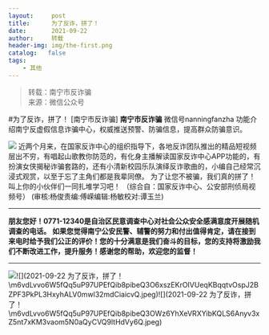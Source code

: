 ```yaml
---
layout:     post
title:      为了反诈，拼了！
date:       2021-09-22
author:     转载
header-img: img/the-first.png
catalog:   false
tags:
    - 其他
---
```


<blockquote><p>转载：南宁市反诈骗<br>
来源：微信公众号</p></blockquote>

#为了反诈，拼了！
[南宁市反诈骗]
**南宁市反诈骗**
微信号nanningfanzha
功能介绍南宁反虚假信息诈骗中心，权威推送预警、防骗信息，提高群众防骗意识。

![]({{site.baseurl}}/postimg/m6vdLvvo6W5iaqtFlbC2aKtxz0cgAUufMCLNZjTFq3atj7KNzA5jndiaFCUL151ExlvRyBicqsE2ibqpx1OibZrS54A.gif)
近两个月来，在国家反诈中心的组织指导下，各地反诈团队推出的精品短视频层出不穷，有唱起山歌教你防范的，有化身主播解读国家反诈中心APP功能的，有扮演女侠揭秘诈骗套路的，还有小清新校园乐队演绎反诈歌曲的，小编自己经常沉浸式观赏，以至于忘了主角们都是我辈同僚。
为了让您不被骗，我们真的拼了！叫上你的小伙伴们一同扎堆学习吧！
（综合自：国家反诈中心、公安部刑侦局视频号）
(审核:杨俊责编:傅嵘编辑:杨敏校对:谭玉兰)
***
******朋友您好！0771-12340是****自治区民意调查中心对社会公众安全感满意度开展随机调查的电话。**
**如果您觉得南宁公安民警、辅警的努力和付出值得肯定，请在接到来电时给予我们公正的评价！您的十分满意是我们奋斗的目标，您的支持将激励我们不断改进工作，提升服务！感谢您的帮助，欢迎您的监督！**
****
![]({{site.baseurl}}/postimg/m6vdLvvo6W5fQq5uP97UPEfQib8pibeQ3OIeVDxD23H3A2hshm9VPKwY5lU5bLvcdcrPes5XplD3ibsbDFZwyKDqA.jpeg)![](2021-09-22
为了反诈，拼了！\\m6vdLvvo6W5fQq5uP97UPEfQib8pibeQ3O6xszEKrOIVUeqKBqqtvOspJ2BZPF3PkPL3HxyhALV0mwl32mdCiaicvQ.jpeg)![](2021-09-22
为了反诈，拼了！\\m6vdLvvo6W5fQq5uP97UPEfQib8pibeQ3OWz6YhXeVRXYibKQLS6Anyv3xZ5nt7xKM3vaom5N0aQyCVQ9ltHdVy6Q.jpeg)
